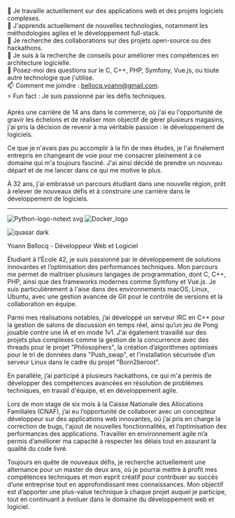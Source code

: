 🔭 Je travaille actuellement sur des applications web et des projets logiciels complexes. </br>
🌱 J'apprends actuellement de nouvelles technologies, notamment les méthodologies agiles et le développement full-stack.</br>
👯 Je recherche des collaborations sur des projets open-source ou des hackathons.</br>
🤔 Je suis à la recherche de conseils pour améliorer mes compétences en architecture logicielle.</br>
💬 Posez-moi des questions sur le C, C++, PHP, Symfony, Vue.js, ou toute autre technologie que j'utilise.</br>
📫 Comment me joindre : [bellocq.yoann@gmail.com](mailto:bellocq.yoann@gmail.com).</br>
⚡ Fun fact : Je suis passionné par les défis techniques.</br>

Après une carrière de 14 ans dans le commerce, où j'ai eu l'opportunité de gravir les échelons et de réaliser mon objectif de gérer plusieurs magasins, j'ai pris la décision de revenir à ma véritable passion : le développement de logiciels.

Ce que je n'avais pas pu accomplir à la fin de mes études, je l'ai finalement entrepris en changeant de voie pour me consacrer pleinement à ce domaine qui m'a toujours fasciné. J'ai ainsi décidé de prendre un nouveau départ et de me lancer dans ce qui me motive le plus.

À 32 ans, j'ai embrassé un parcours étudiant dans une nouvelle région, prêt à relever de nouveaux défis et à construire une carrière dans le développement de logiciels.

-----------------------------------------------

![Python-logo-notext svg](https://github.com/user-attachments/assets/da8bddf1-4d4c-4dff-90f7-407880f2fd50)
![Docker_logo](https://github.com/user-attachments/assets/15c49bc3-8298-4b98-a8bc-0d3fae9e14f1)

![quasar dark](https://github.com/user-attachments/assets/d07ba058-44d8-4b0b-9f27-210af09e1a58)



Yoann Bellocq - Développeur Web et Logiciel

Étudiant à l’École 42, je suis passionné par le développement de solutions innovantes et l’optimisation des performances techniques. Mon parcours me permet de maîtriser plusieurs langages de programmation, dont C, C++, PHP, ainsi que des frameworks modernes comme Symfony et Vue.js. Je suis particulièrement à l'aise dans des environnements macOS, Linux, Ubuntu, avec une gestion avancée de Git pour le contrôle de versions et la collaboration en équipe.

Parmi mes réalisations notables, j’ai développé un serveur IRC en C++ pour la gestion de salons de discussion en temps réel, ainsi qu’un jeu de Pong jouable contre une IA et en mode 1v1. J'ai également travaillé sur des projets plus complexes comme la gestion de la concurrence avec des threads pour le projet "Philosophers", la création d’algorithmes optimisés pour le tri de données dans "Push_swap", et l'installation sécurisée d’un serveur Linux dans le cadre du projet "Born2beroot".

En parallèle, j’ai participé à plusieurs hackathons, ce qui m'a permis de développer des compétences avancées en résolution de problèmes techniques, en travail d'équipe, et en développement agile.

Lors de mon stage de six mois à la Caisse Nationale des Allocations Familiales (CNAF), j’ai eu l’opportunité de collaborer avec un concepteur développeur sur des applications web innovantes, où j’ai pris en charge la correction de bugs, l'ajout de nouvelles fonctionnalités, et l’optimisation des performances des applications. Travailler en environnement agile m’a permis d’améliorer ma capacité à respecter les délais tout en assurant la qualité du code livré.

Toujours en quête de nouveaux défis, je recherche actuellement une alternance pour un master de deux ans, où je pourrai mettre à profit mes compétences techniques et mon esprit créatif pour contribuer au succès d’une entreprise tout en approfondissant mes connaissances. Mon objectif est d’apporter une plus-value technique à chaque projet auquel je participe, tout en continuant à évoluer dans le domaine du développement web et logiciel.

